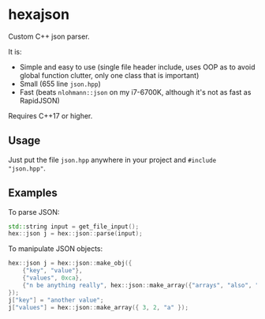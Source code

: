 # hexajson
Custom C++ json parser.

It is:
* Simple and easy to use (single file header include, uses OOP as to avoid global function clutter, only one class that is important)
* Small (655 line `json.hpp`)
* Fast (beats `nlohmann::json` on my i7-6700K, although it's not as fast as RapidJSON)

Requires C++17 or higher.

## Usage
Just put the file `json.hpp` anywhere in your project and `#include "json.hpp"`.

## Examples
To parse JSON:
```cpp
std::string input = get_file_input();
hex::json j = hex::json::parse(input);
```
To manipulate JSON objects:
```cpp
hex::json j = hex::json::make_obj({
    {"key", "value"},
    {"values", 0xca},
    {"n be anything really", hex::json::make_array({"arrays", "also", "are", "supported"}) }
});
j["key"] = "another value"; 
j["values"] = hex::json::make_array({ 3, 2, "a" });
```

